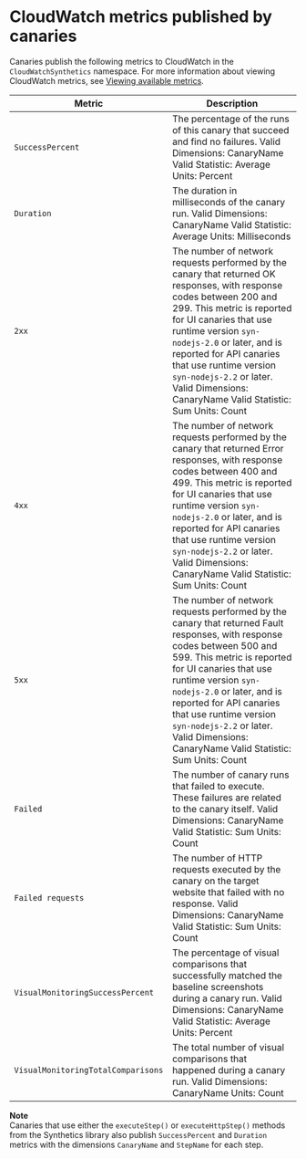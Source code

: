 # CloudWatch metrics published by canaries<a name="CloudWatch_Synthetics_Canaries_metrics"></a>

Canaries publish the following metrics to CloudWatch in the `CloudWatchSynthetics` namespace\. For more information about viewing CloudWatch metrics, see [Viewing available metrics](viewing_metrics_with_cloudwatch.md)\.


| Metric | Description | 
| --- | --- | 
|  `SuccessPercent`  |  The percentage of the runs of this canary that succeed and find no failures\. Valid Dimensions: CanaryName Valid Statistic: Average Units: Percent  | 
|  `Duration`  |  The duration in milliseconds of the canary run\. Valid Dimensions: CanaryName Valid Statistic: Average Units: Milliseconds  | 
|  `2xx`  |  The number of network requests performed by the canary that returned OK responses, with response codes between 200 and 299\. This metric is reported for UI canaries that use runtime version `syn-nodejs-2.0` or later, and is reported for API canaries that use runtime version `syn-nodejs-2.2` or later\. Valid Dimensions: CanaryName Valid Statistic: Sum Units: Count  | 
|  `4xx`  |  The number of network requests performed by the canary that returned Error responses, with response codes between 400 and 499\. This metric is reported for UI canaries that use runtime version `syn-nodejs-2.0` or later, and is reported for API canaries that use runtime version `syn-nodejs-2.2` or later\. Valid Dimensions: CanaryName Valid Statistic: Sum Units: Count  | 
|  `5xx`  |  The number of network requests performed by the canary that returned Fault responses, with response codes between 500 and 599\. This metric is reported for UI canaries that use runtime version `syn-nodejs-2.0` or later, and is reported for API canaries that use runtime version `syn-nodejs-2.2` or later\. Valid Dimensions: CanaryName Valid Statistic: Sum Units: Count  | 
|  `Failed`  |  The number of canary runs that failed to execute\. These failures are related to the canary itself\. Valid Dimensions: CanaryName Valid Statistic: Sum Units: Count  | 
|  `Failed requests`  |  The number of HTTP requests executed by the canary on the target website that failed with no response\. Valid Dimensions: CanaryName Valid Statistic: Sum Units: Count  | 
|  `VisualMonitoringSuccessPercent`  |  The percentage of visual comparisons that successfully matched the baseline screenshots during a canary run\. Valid Dimensions: CanaryName Valid Statistic: Average Units: Percent  | 
|  `VisualMonitoringTotalComparisons`  |  The total number of visual comparisons that happened during a canary run\. Valid Dimensions: CanaryName Units: Count  | 

**Note**  
Canaries that use either the `executeStep()` or `executeHttpStep()` methods from the Synthetics library also publish `SuccessPercent` and `Duration` metrics with the dimensions `CanaryName` and `StepName` for each step\.

 